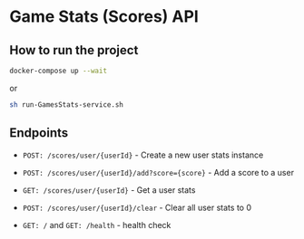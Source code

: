 
# Game Stats (Scores) API

## How to run the project

```bash
docker-compose up --wait
```

or
  
```bash
sh run-GamesStats-service.sh
```

## Endpoints

- `POST: /scores/user/{userId}` - Create a new user stats instance

- `POST: /scores/user/{userId}/add?score={score}` - Add a score to a user

- `GET: /scores/user/{userId}` - Get a user stats

- `POST: /scores/user/{userId}/clear` - Clear all user stats to 0

- `GET: /` and `GET: /health` - health check



